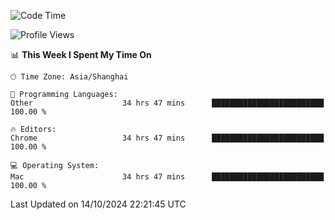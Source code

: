 <!--START_SECTION:waka-->
![Code Time](http://img.shields.io/badge/Code%20Time-2%2C861%20hrs%2056%20mins-blue)

![Profile Views](http://img.shields.io/badge/Profile%20Views-0-blue)

📊 **This Week I Spent My Time On** 

```text
🕑︎ Time Zone: Asia/Shanghai

💬 Programming Languages: 
Other                    34 hrs 47 mins      █████████████████████████   100.00 % 

🔥 Editors: 
Chrome                   34 hrs 47 mins      █████████████████████████   100.00 % 

💻 Operating System: 
Mac                      34 hrs 47 mins      █████████████████████████   100.00 % 
```


 Last Updated on 14/10/2024 22:21:45 UTC
<!--END_SECTION:waka-->